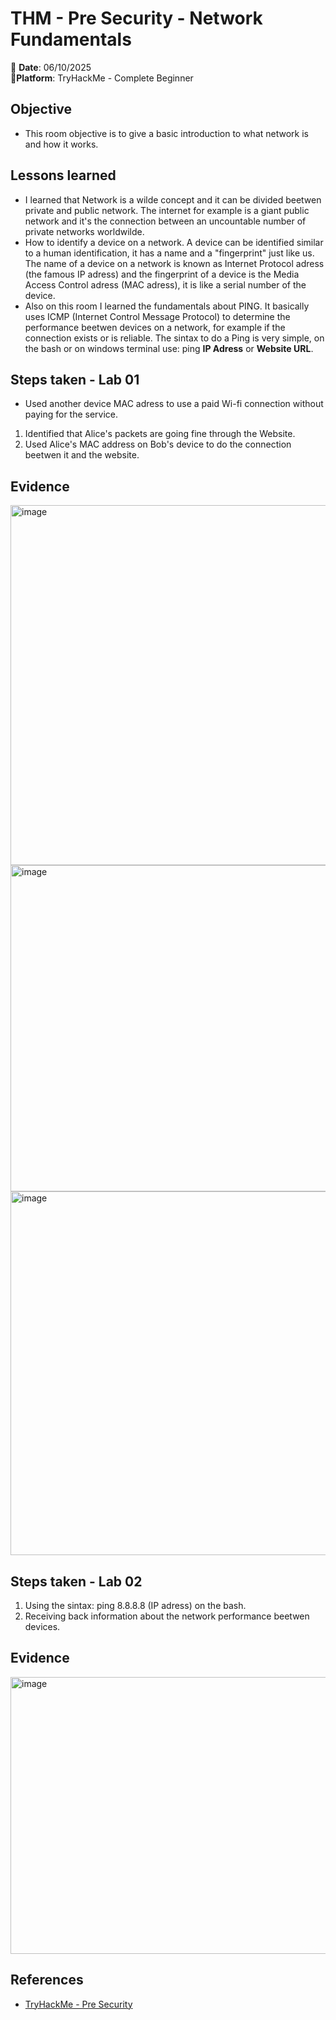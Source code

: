 # THM - Pre Security - Network Fundamentals 
📅 **Date**: 06/10/2025  
🔗**Platform**: TryHackMe - Complete Beginner


## Objective
 * This room objective is to give a basic introduction to what network is and how it works.
 

## Lessons learned 
* I learned that Network is a wilde concept and it can be divided beetwen private and public network. The internet for example is a giant public network and it's the connection between an uncountable number of private networks worldwilde. 
* How to identify a device on a network. A device can be identified similar to a human identification, it has a name and a "fingerprint" just like us. The name of a device on a network is known as Internet Protocol adress (the famous IP adress) and the fingerprint of a device is the Media Access Control adress (MAC adress), it is like a serial number of the device.
* Also on this room I learned the fundamentals about PING. It basically uses ICMP (Internet Control Message Protocol) to determine the performance beetwen devices on a network, for example if the connection exists or is reliable. The sintax to do a Ping is very simple, on the bash or on windows terminal use: ping **IP Adress** or **Website URL**.


## Steps taken - Lab 01
  *  Used another device MAC adress to use a paid Wi-fi connection without paying for the service.
  1. Identified that Alice's packets are going fine through the Website.
  2. Used Alice's MAC address on Bob's device to do the connection beetwen it and the website.

## Evidence 
 <img width="675" height="576" alt="image" src="https://github.com/user-attachments/assets/c2cb45cf-ace8-45d2-a7b0-810e6369ed1a" />

 <img width="699" height="522" alt="image" src="https://github.com/user-attachments/assets/2a31725d-f582-40fc-a2a7-7e72eb3eb4e9" />

<img width="678" height="582" alt="image" src="https://github.com/user-attachments/assets/807691e1-973d-40e5-80fc-2061ea5cd562" />


## Steps taken - Lab 02
1. Using the sintax: ping 8.8.8.8 (IP adress) on the bash.
2. Receiving back information about the network performance beetwen devices.

## Evidence 

<img width="665" height="443" alt="image" src="https://github.com/user-attachments/assets/a6bc7fbc-3d6c-4435-8ae8-02b0fc874228" />

## References 

* [TryHackMe - Pre Security](https://tryhackme.com/room/offensivesecurityintro)
